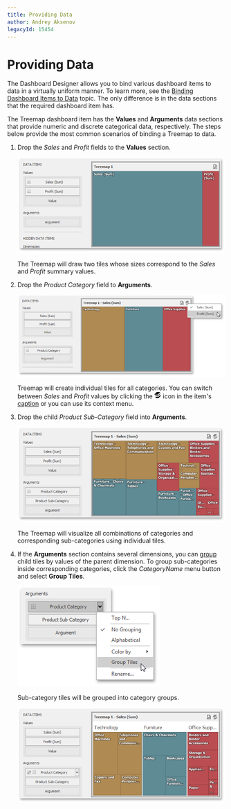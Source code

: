 ```yaml
---
title: Providing Data
author: Andrey Aksenov
legacyId: 15454
---
```

# Providing Data
The Dashboard Designer allows you to bind various dashboard items to data in a virtually uniform manner. To learn more, see the [Binding Dashboard Items to Data](../../binding-dashboard-items-to-data/binding-dashboard-items-to-data.md) topic. The only difference is in the data sections that the required dashboard item has.

The Treemap dashboard item has the **Values** and **Arguments** data sections that provide numeric and discrete categorical data, respectively. The steps below provide the most common scenarios of binding a Treemap to data.
1. Drop the _Sales_ and _Profit_ fields to the **Values** section.
	
	![TreemapWin_ProvidingData_TwoValues](../../../../images/img125483.png)
	
	The Treemap will draw two tiles whose sizes correspond to the _Sales_ and _Profit_ summary values.
2. Drop the _Product Category_ field to **Arguments**.
	
	![TreemapWin_ProvidingData_Layers](../../../../images/img125484.png)
	
	Treemap will create individual tiles for all categories. You can switch between _Sales_ and _Profit_ values by clicking the ![DashboardItems_OtherElements](../../../../images/img20169.png) icon in the item's [caption](../../dashboard-layout/dashboard-item-caption.md) or you can use its context menu.
3. Drop the child _Product Sub-Category_ field into **Arguments**.
	
	![TreemapWin_ProvidingData_TwoValuesAndArguments](../../../../images/img125485.png)
	
	The Treemap will visualize all combinations of categories and corresponding sub-categories using individual tiles.
4. If the **Arguments** section contains several dimensions, you can [group](grouping.md)  child tiles by values of the parent dimension. To group sub-categories inside corresponding categories, click the _CategoryName_ menu button and select **Group Tiles**.
	
	![TreemapWin_ProvidingData_GroupTiles](../../../../images/img125487.png)
	
	Sub-category tiles will be grouped into category groups.
	
	![TreemapWin_ProvidingData_Grouping](../../../../images/img125486.png)